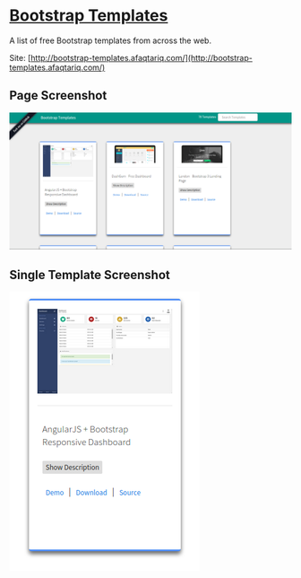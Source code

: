 [Bootstrap Templates](http://bootstrap-templates.afaqtariq.com/)
===================

A list of free Bootstrap templates from across the web.

Site: [http://bootstrap-templates.afaqtariq.com/](http://bootstrap-templates.afaqtariq.com/)

## Page Screenshot
![Screenshot](https://raw.githubusercontent.com/afaqurk/screenshots/master/bootstrap-templates/page.png)

## Single Template Screenshot
![Page](https://raw.githubusercontent.com/afaqurk/screenshots/master/bootstrap-templates/single-template.png)
